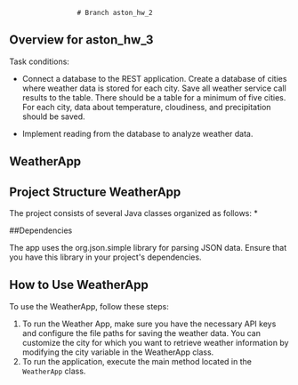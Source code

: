                      # Branch aston_hw_2
## Overview for aston_hw_3
Task conditions:
*  Connect a database to the REST application. Create a database of cities where weather data is stored for each city. Save all weather service call results to the table.
 There should be a table for a minimum of five cities. For each city, data about temperature, cloudiness, and precipitation should be saved.

* Implement reading from the database to analyze weather data.

## WeatherApp



## Project Structure WeatherApp

The project consists of several Java classes organized as follows:
*

##Dependencies

The app uses the org.json.simple library for parsing JSON data. Ensure that you have this library in your project's dependencies.

## How to Use WeatherApp

To use the WeatherApp, follow these steps:
1. To run the Weather App, make sure you have the necessary API keys and configure the file paths for saving the weather data. You can customize the city for which you want to retrieve weather information by modifying the city variable in the WeatherApp class.
2. To run the application, execute the main method located in the `WeatherApp` class.
